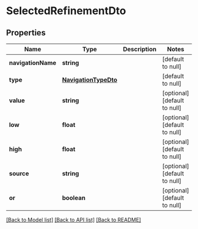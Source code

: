 # SelectedRefinementDto

## Properties
Name | Type | Description | Notes
------------ | ------------- | ------------- | -------------
**navigationName** | **string** |  | [default to null]
**type** | [**NavigationTypeDto**](NavigationTypeDto.md) |  | [default to null]
**value** | **string** |  | [optional] [default to null]
**low** | **float** |  | [optional] [default to null]
**high** | **float** |  | [optional] [default to null]
**source** | **string** |  | [optional] [default to null]
**or** | **boolean** |  | [optional] [default to null]

[[Back to Model list]](../README.md#documentation-for-models) [[Back to API list]](../README.md#documentation-for-api-endpoints) [[Back to README]](../README.md)


